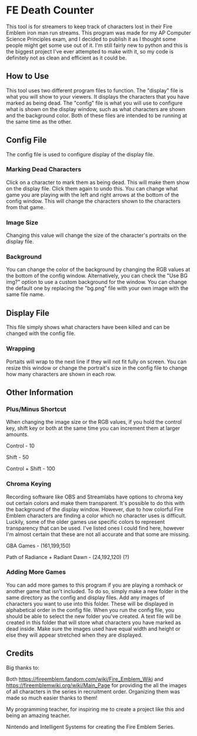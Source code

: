 # FE Death Counter
This tool is for streamers to keep track of characters lost in their Fire Emblem iron man run streams. This program was made for my AP Computer Science Principles exam, and I decided to publish it as I thought some people might get some use out of it. I'm still fairly new to python and this is the biggest project I've ever attempted to make with it, so my code is definitely not as clean and efficient as it could be.

## How to Use
This tool uses two different program files to function. The "display" file is what you will show to your viewers. It displays the characters that you have marked as being dead. The "config" file is what you will use to configure what is shown on the display window, such as what characters are shown and the background color. Both of these files are intended to be running at the same time as the other.

## Config File
The config file is used to configure display of the display file.
### Marking Dead Characters
Click on a character to mark them as being dead. This will make them show on the display file. Click them again to undo this. You can change what game you are playing with the left and right arrows at the bottom of the config window. This will change the characters shown to the characters from that game.
### Image Size
Changing this value will change the size of the character's portraits on the display file.
### Background
You can change the color of the background by changing the RGB values at the bottom of the config window. Alternatively, you can check the "Use BG img?" option to use a custom background for the window. You can change the default one by replacing the "bg.png" file with your own image with the same file name.

## Display File
This file simply shows what characters have been killed and can be changed with the config file.
### Wrapping
Portaits will wrap to the next line if they will not fit fully on screen. You can resize this window or change the portrait's size in the config file to change how many characters are shown in each row.

## Other Information

### Plus/Minus Shortcut
When changing the image size or the RGB values, if you hold the control key, shift key or both at the same time you can increment them at larger amounts.

Control - 10

Shift - 50

Control + Shift - 100

### Chroma Keying
Recording software like OBS and Streamlabs have options to chroma key out certain colors and make them transparent. It's possible to do this with the background of the display window. However, due to how colorful Fire Emblem characters are finding a color which no character uses is difficult. Luckily, some of the older games use specific colors to represent transparency that can be used. I've listed ones I could find here, however I'm almost certain that these are not all accurate and that some are missing.

GBA Games - (161,199,150)

Path of Radiance + Radiant Dawn - (24,192,120) (?)

### Adding More Games
You can add more games to this program if you are playing a romhack or another game that isn't included. To do so, simply make a new folder in the same directory as the config and display files. Add any images of characters you want to use into this folder. These will be displayed in alphabetical order in the config file. When you run the config file, you should be able to select the new folder you've created. A text file will be created in this folder that will store what characters you have marked as dead inside. Make sure the images used have equal width and height or else they will appear stretched when they are displayed.

## Credits
Big thanks to:

Both https://fireemblem.fandom.com/wiki/Fire_Emblem_Wiki and https://fireemblemwiki.org/wiki/Main_Page for providing the all the images of all characters in the series in recruitment order. Organizing them was made so much easier thanks to them!

My programming teacher, for inspiring me to create a project like this and being an amazing teacher.

Nintendo and Intelligent Systems for creating the Fire Emblem Series.

